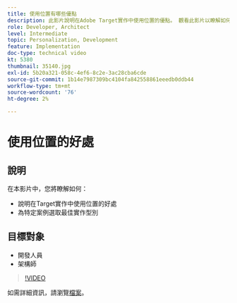 ```yaml
---
title: 使用位置有哪些優點
description: 此影片說明在Adobe Target實作中使用位置的優點。 觀看此影片以瞭解如何為特定案例選取最佳實作型別。
role: Developer, Architect
level: Intermediate
topic: Personalization, Development
feature: Implementation
doc-type: technical video
kt: 5380
thumbnail: 35140.jpg
exl-id: 5b20a321-058c-4ef6-8c2e-3ac28cba6cde
source-git-commit: 1b14e7987309bc4104fa842558861eeedb0ddb44
workflow-type: tm+mt
source-wordcount: '76'
ht-degree: 2%

---
```


# 使用位置的好處

## 說明

在本影片中，您將瞭解如何：

* 說明在Target實作中使用位置的好處
* 為特定案例選取最佳實作型別

## 目標對象

* 開發人員
* 架構師

>[!VIDEO](https://video.tv.adobe.com/v/35140/?quality=12)

如需詳細資訊，請瀏覽[檔案](https://experienceleague.adobe.com/docs/target/using/implement-target/implementing-target.html?lang=en)。
